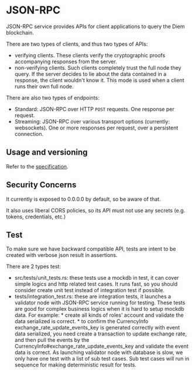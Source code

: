 # JSON-RPC

JSON-RPC service provides APIs for client applications to query the Diem blockchain.

There are two types of clients, and thus two types of APIs:

* verifying clients. These clients verify the cryptographic proofs accompanying responses from the server.
* non-verifying clients. Such clients completely trust the full node they query. If the server decides to lie about the data contained in a response, the client wouldn't know it. This mode is used when a client runs their own full node.

There are also two types of endpoints:
* Standard: JSON-RPC over HTTP `POST` requests. One response per request.
* Streaming: JSON-RPC over various transport options (currently: websockets). One or more responses per request,
             over a persistent connection.

## Usage and versioning

Refer to the [specification](https://github.com/diem/diem/blob/main/json-rpc/json-rpc-spec.md).

## Security Concerns

It currently is exposed to 0.0.0.0 by default, so be aware of that.

It also uses liberal CORS policies, so its API must not use any secrets (e.g. tokens, credentials, etc.)

## Test

To make sure we have backward compatible API, tests are intent to be created with verbose json result
in assertions.

There are 2 types test:

* src/tests/unit_tests.rs: these tests use a mockdb in test, it can cover simple logics and http related
  test cases. It runs fast, so you should consider create unit test instead of integration test if possible.
* tests/integration_test.rs: these are integration tests, it launches a validator node with JSON-RPC service
  running for testing. These tests are good for complex business logics when it is hard to setup mockdb data.
  For example:
      * create all kinds of roles' account and validate the data serialized is correct.
      * to confirm the CurrencyInfo exchange_rate_update_events_key is generated correctly with event data
        serialized, you need create a transaction to update exchange rate, and then pull the events by the
        CurrencyInfo#exchange_rate_update_events_key and validate the event data is correct.
  As launching validator node with database is slow, we only have one test with a list of sub test cases. Sub
  test cases will run in sequence for making deterministic result for tests.
